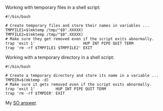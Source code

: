 Working with temporary files in a shell script:

```
#!/bin/bash

# Create temporary files and store their names in variables ...
TMPFILE1=$(mktemp /tmp/"$0".XXXXX)
TMPFILE2=$(mktemp /tmp/"$0".XXXXX)
# Make sure they get removed even if the script exits abnormally.
trap 'exit 1'                     HUP INT PIPE QUIT TERM
trap 'rm -rf $TMPFILE1 $TMPFILE2' EXIT
```

Working with a temporary directory in a shell script:

```
#!/bin/bash

# Create a temporary directory and store its name in a variable ...
TMPDIR=$(mktemp -d)
# Make sure it gets removed even if the script exits abnormally.
trap 'exit 1'         HUP INT PIPE QUIT TERM
trap 'rm -rf $TMPDIR' EXIT
```

My [SO answer](https://stackoverflow.com/a/53063602).
